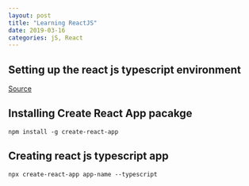 ```yaml
---
layout: post
title: "Learning ReactJS"
date: 2019-03-16
categories: jS, React
---
```


## Setting up the react js typescript environment

[Source](https://levelup.gitconnected.com/typescript-and-react-using-create-react-app-a-step-by-step-guide-to-setting-up-your-first-app-6deda70843a4)

## Installing Create React App pacakge

```
npm install -g create-react-app 
```

## Creating react js typescript app

```
npx create-react-app app-name --typescript
```

